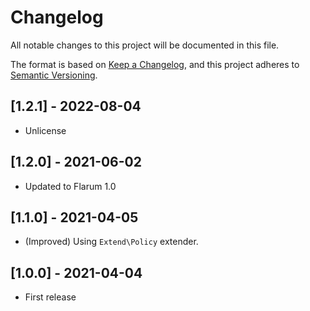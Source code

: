 # Changelog

All notable changes to this project will be documented in this file.

The format is based on [Keep a Changelog](https://keepachangelog.com/en/1.0.0/),
and this project adheres to [Semantic Versioning](https://semver.org/spec/v2.0.0.html).

## [1.2.1] - 2022-08-04

- Unlicense

## [1.2.0] - 2021-06-02

- Updated to Flarum 1.0

## [1.1.0] - 2021-04-05

- (Improved) Using `Extend\Policy` extender.

## [1.0.0] - 2021-04-04

- First release
